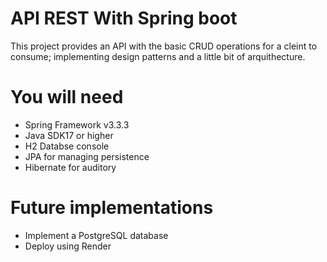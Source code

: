 # API REST With Spring boot
This project provides an API with the basic CRUD operations for a cleint to consume; implementing design patterns and a little bit of arquithecture. 

# You will need
- Spring Framework v3.3.3
- Java SDK17 or higher
- H2 Databse console
- JPA for managing persistence
- Hibernate for auditory

# Future implementations

- Implement a PostgreSQL database
- Deploy using Render
